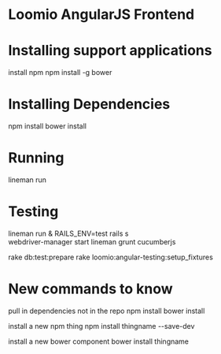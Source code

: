 # Loomio AngularJS Frontend


# Installing support applications
install npm
npm install -g bower

# Installing Dependencies
npm install
bower install

# Running
lineman run

# Testing
lineman run &
RAILS_ENV=test rails s  
webdriver-manager start
lineman grunt cucumberjs

rake db:test:prepare
rake loomio:angular-testing:setup_fixtures

# New commands to know

pull in dependencies not in the repo
npm install
bower install

install a new npm thing
npm install thingname --save-dev

install a new bower component
bower install thingname
